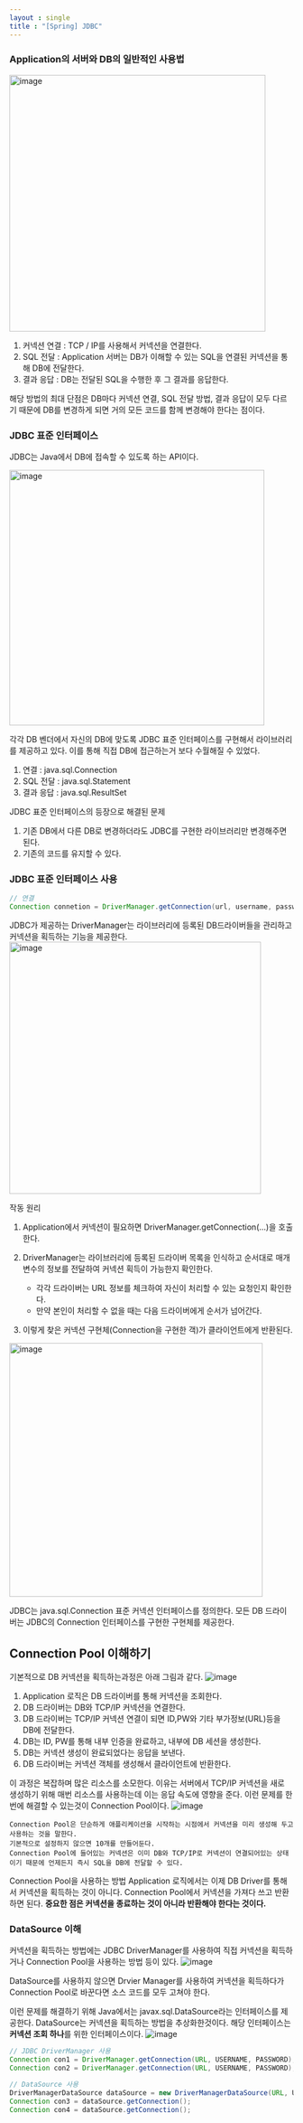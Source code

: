 ```yaml
---
layout : single
title : "[Spring] JDBC"
---
```


### Application의 서버와 DB의 일반적인 사용법

<img width="454" alt="image" src="https://github.com/dukbong/dukbong.github.io/assets/37864182/5f07aa6b-2ffe-4029-9cd3-e822f709fe08">

1. 커넥션 연결 : TCP / IP를 사용해서 커넥션을 연결한다.
2. SQL 전달 : Application 서버는 DB가 이해할 수 있는 SQL을 연결된 커넥션을 통해 DB에 전달한다.
3. 결과 응답 : DB는 전달된 SQL을 수행한 후 그 결과를 응답한다.

해당 방법의 최대 단점은 DB마다 커넥션 연결, SQL 전달 방법, 결과 응답이 모두 다르기 때문에 DB를 변경하게 되면 거의 모든 코드를 함께 변경해야 한다는 점이다.

### JDBC 표준 인터페이스
JDBC는 Java에서 DB에 접속할 수 있도록 하는 API이다.

<img width="452" alt="image" src="https://github.com/dukbong/dukbong.github.io/assets/37864182/a1160059-2318-4050-89dc-594251d5e118">

각각 DB 벤더에서 자신의 DB에 맞도록 JDBC 표준 인터페이스를 구현해서 라이브러리를 제공하고 있다.
이를 통해 직접 DB에 접근하는거 보다 수월해질 수 있었다.

1. 연결 : java.sql.Connection
2. SQL 전달 : java.sql.Statement
3. 결과 응답 : java.sql.ResultSet

JDBC 표준 인터페이스의 등장으로 해결된 문제
1. 기존 DB에서 다른 DB로 변경하더라도 JDBC를 구현한 라이브러리만 변경해주면 된다.
2. 기존의 코드를 유지할 수 있다.

### JDBC 표준 인터페이스 사용
```java
// 연결
Connection connetion = DriverManager.getConnection(url, username, password);
```
JDBC가 제공하는 DriverManager는 라이브러리에 등록된 DB드라이버들을 관리하고 커넥션을 획득하는 기능을 제공한다.
<img width="446" alt="image" src="https://github.com/dukbong/dukbong.github.io/assets/37864182/81b8eef6-888d-4b39-8688-1c078fa016e9">

작동 원리
1. Application에서 커넥션이 필요하면 DriverManager.getConnection(...)을 호출한다.
2. DriverManager는 라이브러리에 등록된 드라이버 목록을 인식하고 순서대로 매개변수의 정보를 전달하여 커넥션 획득이 가능한지 확인한다.

   - 각각 드라이버는 URL 정보를 체크하여 자신이 처리할 수 있는 요청인지 확인한다.
   - 만약 본인이 처리할 수 없을 때는 다음 드라이버에게 순서가 넘어간다.
3. 이렇게 찾은 커넥션 구현체(Connection을 구현한 객)가 클라이언트에게 반환된다.

<img width="449" alt="image" src="https://github.com/dukbong/dukbong.github.io/assets/37864182/299fd3f3-0002-4ffc-adf5-b7cc6622a61f">

JDBC는 java.sql.Connection 표준 커넥션 인터페이스를 정의한다.
모든 DB 드라이버는 JDBC의 Connection 인터페이스를 구현한 구현체를 제공한다.

## Connection Pool 이해하기
기본적으로 DB 커넥션을 획득하는과정은 아래 그림과 같다.
![image](https://github.com/dukbong/dukbong.github.io/assets/37864182/fad1a8e1-5460-479a-8842-52d878baf877)

1. Application 로직은 DB 드라이버를 통해 커넥션을 조회한다.
2. DB 드라이버는 DB와 TCP/IP 커넥션을 연결한다.
3. DB 드라이버는 TCP/IP 커넥션 연결이 되면 ID,PW와 기타 부가정보(URL)등을 DB에 전달한다.
4. DB는 ID, PW를 통해 내부 인증을 완료하고, 내부에 DB 세션을 생성한다.
5. DB는 커넥션 생성이 완료되었다는 응답을 보낸다.
6. DB 드라이버는 커넥션 객체를 생성해서 클라이언트에 반환한다.

이 과정은 복잡하며 많은 리소스를 소모한다.
이유는 서버에서 TCP/IP 커넥션을 새로 생성하기 위해 매번 리소스를 사용하는데 이는 응답 속도에 영향을 준다.
이런 문제를 한번에 해결할 수 있는것이 Connection Pool이다.
![image](https://github.com/dukbong/dukbong.github.io/assets/37864182/5585eeb1-3c8b-454a-85eb-f6470c9f61f9)

```
Connection Pool은 단순하게 애플리케이션을 시작하는 시점에서 커넥션을 미리 생성해 두고 사용하는 것을 말한다.
기본적으로 설정하지 않으면 10개를 만들어둔다.
Connection Pool에 들어있는 커넥션은 이미 DB와 TCP/IP로 커넥션이 연결되어있는 상태이기 때문에 언제든지 즉시 SQL을 DB에 전달할 수 있다.
```

Connection Pool을 사용하는 방법
Application 로직에서는 이제 DB Driver를 통해서 커넥션을 획득하는 것이 아니다.
Connection Pool에서 커넥션을 가져다 쓰고 반환 하면 된다.
**중요한 점은 커넥션을 종료하는 것이 아니라 반환해야 한다는 것이다.**

### DataSource 이해
커넥션을 획득하는 방법에는 JDBC DriverManager를 사용하여 직접 커넥션을 획득하거나 Connection Pool을 사용하는 방법 등이 있다.
![image](https://github.com/dukbong/dukbong.github.io/assets/37864182/3970a41b-9ae3-44a6-9e31-1af071f4aae6)

DataSource를 사용하지 않으면 Drvier Manager를 사용하여 커넥션을 획득하다가 Connection Pool로 바꾼다면 소스 코드를 모두 고쳐야 한다.

이런 문제를 해결하기 위해 Java에서는 javax.sql.DataSource라는 인터페이스를 제공한다.
DataSource는 커넥션을 획득하는 방법을 추상화한것이다.
해당 인터페이스는 **커넥션 조회 하나**를 위한 인터페이스이다.
![image](https://github.com/dukbong/dukbong.github.io/assets/37864182/165bfa3e-09dd-429b-b5b3-3d6699b9f5fd)

```java
// JDBC DriverManager 사용
Connection con1 = DriverManager.getConnection(URL, USERNAME, PASSWORD);
Connection con2 = DriverManager.getConnection(URL, USERNAME, PASSWORD);

// DataSource 사용
DriverManagerDataSource dataSource = new DriverManagerDataSource(URL, UESRNAME, PASSWORD);
Connection con3 = dataSource.getConnection();
Connection con4 = dataSource.getConnection();
```
